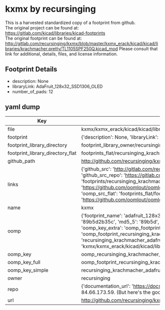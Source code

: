 # kxmx by recursinging  
This is a harvested standardized copy of a footprint from github.  
The original project can be found at:  
https://gitlab.com/kicad/libraries/kicad-footprints  
The original footprint can be found at:
http://gitlab.com/recursinging/kxmx/blob/master/kxmx_erack/kicad/kicad/libraries/krachmacher.pretty/TL1105SPF250Q.kicad_mod
Please consult that link for additional, details, files, and license information.  
## Footprint Details
* description: None  
* libraryLink: AdaFruit_128x32_SSD1306_OLED  
* number_of_pads: 12  
## yaml dump  
| Key | Value |  
| --- | --- |  
| file | kxmx/kxmx_erack/kicad/kicad/libraries/krachmacher.pretty/AdaFruit_128x32_SSD1306_OLED.kicad_mod |  
| footprint | {'description': None, 'libraryLink': 'AdaFruit_128x32_SSD1306_OLED', 'number_of_pads': 12} |  
| footprint_library_directory | footprint_library_owner/recursinging_kxmx |  
| footprint_library_directory_flat | footprints_flat/recursinging_krachmacher_adafruit_128x32_ssd1306_oled/working |  
| github_path | http://github.com/recursinging/kxmx/blob/master/kxmx_erack/kicad/kicad/libraries/krachmacher.pretty/AdaFruit_128x32_SSD1306_OLED.kicad_mod |  
| links | {'github_src': 'http://gitlab.com/recursinging/kxmx/blob/master/kxmx_erack/kicad/kicad/libraries/krachmacher.pretty/TL1105SPF250Q.kicad_mod', 'github_src_repo': 'https://gitlab.com/kicad/libraries/kicad-footprints', 'oomp_bot': 'footprints/recursinging_krachmacher_adafruit_128x32_ssd1306_oled/working', 'oomp_bot_github': 'https://github.com/oomlout/oomlout_oomp_footprint_bot/tree/main/footprints/recursinging_krachmacher_adafruit_128x32_ssd1306_oled/working', 'oomp_src_flat': 'footprints_flat/footprints_flat/recursinging_krachmacher_adafruit_128x32_ssd1306_oled/working', 'oomp_src_flat_github': 'https://github.com/oomlout/oomlout_oomp_footprint_src/tree/main/footprints_flat/recursinging_krachmacher_adafruit_128x32_ssd1306_oled/working'} |  
| name | kxmx |  
| oomp | {'footprint_name': 'adafruit_128x32_ssd1306_oled', 'library_name': 'krachmacher', 'md5': '89b5d2b35cab3eb18f857d3968c038ad', 'md5_10': '89b5d2b35c', 'md5_5': '89b5d', 'md5_6': '89b5d2', 'oomp_key': 'oomp_recursinging_krachmacher_adafruit_128x32_ssd1306_oled', 'oomp_key_extra': 'oomp_footprint_recursinging_krachmacher_adafruit_128x32_ssd1306_oled', 'oomp_key_full': 'oomp_footprint_recursinging_krachmacher_adafruit_128x32_ssd1306_oled_89b5d2', 'oomp_key_simple': 'recursinging_krachmacher_adafruit_128x32_ssd1306_oled', 'original_filename': 'kxmx/kxmx_erack/kicad/kicad/libraries/krachmacher.pretty/AdaFruit_128x32_SSD1306_OLED.kicad_mod', 'owner_name': 'recursinging'} |  
| oomp_key | oomp_recursinging_krachmacher_adafruit_128x32_ssd1306_oled |  
| oomp_key_full | oomp_footprint_recursinging_krachmacher_adafruit_128x32_ssd1306_oled |  
| oomp_key_simple | recursinging_krachmacher_adafruit_128x32_ssd1306_oled |  
| owner | recursinging |  
| repo | {'documentation_url': 'https://docs.github.com/rest/overview/resources-in-the-rest-api#rate-limiting', 'message': "API rate limit exceeded for 84.66.173.59. (But here's the good news: Authenticated requests get a higher rate limit. Check out the documentation for more details.)"} |  
| url | http://github.com/recursinging/kxmx |  

